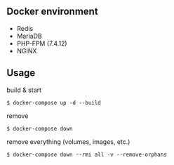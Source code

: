 ## Docker environment

- Redis
- MariaDB
- PHP-FPM (7.4.12)
- NGINX

## Usage

build & start
```
$ docker-compose up -d --build
```

remove
```
$ docker-compose down
```

remove everything (volumes, images, etc.)
```
$ docker-compose down --rmi all -v --remove-orphans
```